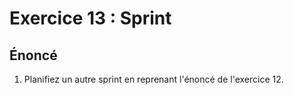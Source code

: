 # Exercice 13 : Sprint

## Énoncé

1. Planifiez un autre sprint en reprenant l'énoncé de l'exercice 12.
